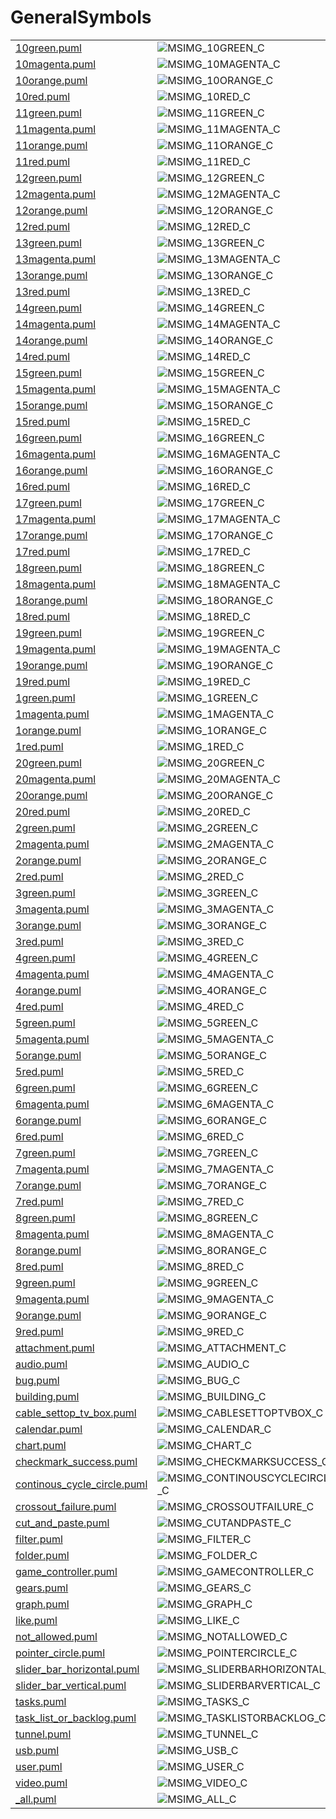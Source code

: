 # GeneralSymbols

|   |   |   |   |
|---|---|---|---|
| [10green.puml](10green.puml) | ![MSIMG_10GREEN_C](10green.png) | ![MSIMG_10GREEN_M](10green_mono.png) | ![MSIMG_10GREEN_G](10green_gray.png) | 
| [10magenta.puml](10magenta.puml) | ![MSIMG_10MAGENTA_C](10magenta.png) | ![MSIMG_10MAGENTA_M](10magenta_mono.png) | ![MSIMG_10MAGENTA_G](10magenta_gray.png) | 
| [10orange.puml](10orange.puml) | ![MSIMG_10ORANGE_C](10orange.png) | ![MSIMG_10ORANGE_M](10orange_mono.png) | ![MSIMG_10ORANGE_G](10orange_gray.png) | 
| [10red.puml](10red.puml) | ![MSIMG_10RED_C](10red.png) | ![MSIMG_10RED_M](10red_mono.png) | ![MSIMG_10RED_G](10red_gray.png) | 
| [11green.puml](11green.puml) | ![MSIMG_11GREEN_C](11green.png) | ![MSIMG_11GREEN_M](11green_mono.png) | ![MSIMG_11GREEN_G](11green_gray.png) | 
| [11magenta.puml](11magenta.puml) | ![MSIMG_11MAGENTA_C](11magenta.png) | ![MSIMG_11MAGENTA_M](11magenta_mono.png) | ![MSIMG_11MAGENTA_G](11magenta_gray.png) | 
| [11orange.puml](11orange.puml) | ![MSIMG_11ORANGE_C](11orange.png) | ![MSIMG_11ORANGE_M](11orange_mono.png) | ![MSIMG_11ORANGE_G](11orange_gray.png) | 
| [11red.puml](11red.puml) | ![MSIMG_11RED_C](11red.png) | ![MSIMG_11RED_M](11red_mono.png) | ![MSIMG_11RED_G](11red_gray.png) | 
| [12green.puml](12green.puml) | ![MSIMG_12GREEN_C](12green.png) | ![MSIMG_12GREEN_M](12green_mono.png) | ![MSIMG_12GREEN_G](12green_gray.png) | 
| [12magenta.puml](12magenta.puml) | ![MSIMG_12MAGENTA_C](12magenta.png) | ![MSIMG_12MAGENTA_M](12magenta_mono.png) | ![MSIMG_12MAGENTA_G](12magenta_gray.png) | 
| [12orange.puml](12orange.puml) | ![MSIMG_12ORANGE_C](12orange.png) | ![MSIMG_12ORANGE_M](12orange_mono.png) | ![MSIMG_12ORANGE_G](12orange_gray.png) | 
| [12red.puml](12red.puml) | ![MSIMG_12RED_C](12red.png) | ![MSIMG_12RED_M](12red_mono.png) | ![MSIMG_12RED_G](12red_gray.png) | 
| [13green.puml](13green.puml) | ![MSIMG_13GREEN_C](13green.png) | ![MSIMG_13GREEN_M](13green_mono.png) | ![MSIMG_13GREEN_G](13green_gray.png) | 
| [13magenta.puml](13magenta.puml) | ![MSIMG_13MAGENTA_C](13magenta.png) | ![MSIMG_13MAGENTA_M](13magenta_mono.png) | ![MSIMG_13MAGENTA_G](13magenta_gray.png) | 
| [13orange.puml](13orange.puml) | ![MSIMG_13ORANGE_C](13orange.png) | ![MSIMG_13ORANGE_M](13orange_mono.png) | ![MSIMG_13ORANGE_G](13orange_gray.png) | 
| [13red.puml](13red.puml) | ![MSIMG_13RED_C](13red.png) | ![MSIMG_13RED_M](13red_mono.png) | ![MSIMG_13RED_G](13red_gray.png) | 
| [14green.puml](14green.puml) | ![MSIMG_14GREEN_C](14green.png) | ![MSIMG_14GREEN_M](14green_mono.png) | ![MSIMG_14GREEN_G](14green_gray.png) | 
| [14magenta.puml](14magenta.puml) | ![MSIMG_14MAGENTA_C](14magenta.png) | ![MSIMG_14MAGENTA_M](14magenta_mono.png) | ![MSIMG_14MAGENTA_G](14magenta_gray.png) | 
| [14orange.puml](14orange.puml) | ![MSIMG_14ORANGE_C](14orange.png) | ![MSIMG_14ORANGE_M](14orange_mono.png) | ![MSIMG_14ORANGE_G](14orange_gray.png) | 
| [14red.puml](14red.puml) | ![MSIMG_14RED_C](14red.png) | ![MSIMG_14RED_M](14red_mono.png) | ![MSIMG_14RED_G](14red_gray.png) | 
| [15green.puml](15green.puml) | ![MSIMG_15GREEN_C](15green.png) | ![MSIMG_15GREEN_M](15green_mono.png) | ![MSIMG_15GREEN_G](15green_gray.png) | 
| [15magenta.puml](15magenta.puml) | ![MSIMG_15MAGENTA_C](15magenta.png) | ![MSIMG_15MAGENTA_M](15magenta_mono.png) | ![MSIMG_15MAGENTA_G](15magenta_gray.png) | 
| [15orange.puml](15orange.puml) | ![MSIMG_15ORANGE_C](15orange.png) | ![MSIMG_15ORANGE_M](15orange_mono.png) | ![MSIMG_15ORANGE_G](15orange_gray.png) | 
| [15red.puml](15red.puml) | ![MSIMG_15RED_C](15red.png) | ![MSIMG_15RED_M](15red_mono.png) | ![MSIMG_15RED_G](15red_gray.png) | 
| [16green.puml](16green.puml) | ![MSIMG_16GREEN_C](16green.png) | ![MSIMG_16GREEN_M](16green_mono.png) | ![MSIMG_16GREEN_G](16green_gray.png) | 
| [16magenta.puml](16magenta.puml) | ![MSIMG_16MAGENTA_C](16magenta.png) | ![MSIMG_16MAGENTA_M](16magenta_mono.png) | ![MSIMG_16MAGENTA_G](16magenta_gray.png) | 
| [16orange.puml](16orange.puml) | ![MSIMG_16ORANGE_C](16orange.png) | ![MSIMG_16ORANGE_M](16orange_mono.png) | ![MSIMG_16ORANGE_G](16orange_gray.png) | 
| [16red.puml](16red.puml) | ![MSIMG_16RED_C](16red.png) | ![MSIMG_16RED_M](16red_mono.png) | ![MSIMG_16RED_G](16red_gray.png) | 
| [17green.puml](17green.puml) | ![MSIMG_17GREEN_C](17green.png) | ![MSIMG_17GREEN_M](17green_mono.png) | ![MSIMG_17GREEN_G](17green_gray.png) | 
| [17magenta.puml](17magenta.puml) | ![MSIMG_17MAGENTA_C](17magenta.png) | ![MSIMG_17MAGENTA_M](17magenta_mono.png) | ![MSIMG_17MAGENTA_G](17magenta_gray.png) | 
| [17orange.puml](17orange.puml) | ![MSIMG_17ORANGE_C](17orange.png) | ![MSIMG_17ORANGE_M](17orange_mono.png) | ![MSIMG_17ORANGE_G](17orange_gray.png) | 
| [17red.puml](17red.puml) | ![MSIMG_17RED_C](17red.png) | ![MSIMG_17RED_M](17red_mono.png) | ![MSIMG_17RED_G](17red_gray.png) | 
| [18green.puml](18green.puml) | ![MSIMG_18GREEN_C](18green.png) | ![MSIMG_18GREEN_M](18green_mono.png) | ![MSIMG_18GREEN_G](18green_gray.png) | 
| [18magenta.puml](18magenta.puml) | ![MSIMG_18MAGENTA_C](18magenta.png) | ![MSIMG_18MAGENTA_M](18magenta_mono.png) | ![MSIMG_18MAGENTA_G](18magenta_gray.png) | 
| [18orange.puml](18orange.puml) | ![MSIMG_18ORANGE_C](18orange.png) | ![MSIMG_18ORANGE_M](18orange_mono.png) | ![MSIMG_18ORANGE_G](18orange_gray.png) | 
| [18red.puml](18red.puml) | ![MSIMG_18RED_C](18red.png) | ![MSIMG_18RED_M](18red_mono.png) | ![MSIMG_18RED_G](18red_gray.png) | 
| [19green.puml](19green.puml) | ![MSIMG_19GREEN_C](19green.png) | ![MSIMG_19GREEN_M](19green_mono.png) | ![MSIMG_19GREEN_G](19green_gray.png) | 
| [19magenta.puml](19magenta.puml) | ![MSIMG_19MAGENTA_C](19magenta.png) | ![MSIMG_19MAGENTA_M](19magenta_mono.png) | ![MSIMG_19MAGENTA_G](19magenta_gray.png) | 
| [19orange.puml](19orange.puml) | ![MSIMG_19ORANGE_C](19orange.png) | ![MSIMG_19ORANGE_M](19orange_mono.png) | ![MSIMG_19ORANGE_G](19orange_gray.png) | 
| [19red.puml](19red.puml) | ![MSIMG_19RED_C](19red.png) | ![MSIMG_19RED_M](19red_mono.png) | ![MSIMG_19RED_G](19red_gray.png) | 
| [1green.puml](1green.puml) | ![MSIMG_1GREEN_C](1green.png) | ![MSIMG_1GREEN_M](1green_mono.png) | ![MSIMG_1GREEN_G](1green_gray.png) | 
| [1magenta.puml](1magenta.puml) | ![MSIMG_1MAGENTA_C](1magenta.png) | ![MSIMG_1MAGENTA_M](1magenta_mono.png) | ![MSIMG_1MAGENTA_G](1magenta_gray.png) | 
| [1orange.puml](1orange.puml) | ![MSIMG_1ORANGE_C](1orange.png) | ![MSIMG_1ORANGE_M](1orange_mono.png) | ![MSIMG_1ORANGE_G](1orange_gray.png) | 
| [1red.puml](1red.puml) | ![MSIMG_1RED_C](1red.png) | ![MSIMG_1RED_M](1red_mono.png) | ![MSIMG_1RED_G](1red_gray.png) | 
| [20green.puml](20green.puml) | ![MSIMG_20GREEN_C](20green.png) | ![MSIMG_20GREEN_M](20green_mono.png) | ![MSIMG_20GREEN_G](20green_gray.png) | 
| [20magenta.puml](20magenta.puml) | ![MSIMG_20MAGENTA_C](20magenta.png) | ![MSIMG_20MAGENTA_M](20magenta_mono.png) | ![MSIMG_20MAGENTA_G](20magenta_gray.png) | 
| [20orange.puml](20orange.puml) | ![MSIMG_20ORANGE_C](20orange.png) | ![MSIMG_20ORANGE_M](20orange_mono.png) | ![MSIMG_20ORANGE_G](20orange_gray.png) | 
| [20red.puml](20red.puml) | ![MSIMG_20RED_C](20red.png) | ![MSIMG_20RED_M](20red_mono.png) | ![MSIMG_20RED_G](20red_gray.png) | 
| [2green.puml](2green.puml) | ![MSIMG_2GREEN_C](2green.png) | ![MSIMG_2GREEN_M](2green_mono.png) | ![MSIMG_2GREEN_G](2green_gray.png) | 
| [2magenta.puml](2magenta.puml) | ![MSIMG_2MAGENTA_C](2magenta.png) | ![MSIMG_2MAGENTA_M](2magenta_mono.png) | ![MSIMG_2MAGENTA_G](2magenta_gray.png) | 
| [2orange.puml](2orange.puml) | ![MSIMG_2ORANGE_C](2orange.png) | ![MSIMG_2ORANGE_M](2orange_mono.png) | ![MSIMG_2ORANGE_G](2orange_gray.png) | 
| [2red.puml](2red.puml) | ![MSIMG_2RED_C](2red.png) | ![MSIMG_2RED_M](2red_mono.png) | ![MSIMG_2RED_G](2red_gray.png) | 
| [3green.puml](3green.puml) | ![MSIMG_3GREEN_C](3green.png) | ![MSIMG_3GREEN_M](3green_mono.png) | ![MSIMG_3GREEN_G](3green_gray.png) | 
| [3magenta.puml](3magenta.puml) | ![MSIMG_3MAGENTA_C](3magenta.png) | ![MSIMG_3MAGENTA_M](3magenta_mono.png) | ![MSIMG_3MAGENTA_G](3magenta_gray.png) | 
| [3orange.puml](3orange.puml) | ![MSIMG_3ORANGE_C](3orange.png) | ![MSIMG_3ORANGE_M](3orange_mono.png) | ![MSIMG_3ORANGE_G](3orange_gray.png) | 
| [3red.puml](3red.puml) | ![MSIMG_3RED_C](3red.png) | ![MSIMG_3RED_M](3red_mono.png) | ![MSIMG_3RED_G](3red_gray.png) | 
| [4green.puml](4green.puml) | ![MSIMG_4GREEN_C](4green.png) | ![MSIMG_4GREEN_M](4green_mono.png) | ![MSIMG_4GREEN_G](4green_gray.png) | 
| [4magenta.puml](4magenta.puml) | ![MSIMG_4MAGENTA_C](4magenta.png) | ![MSIMG_4MAGENTA_M](4magenta_mono.png) | ![MSIMG_4MAGENTA_G](4magenta_gray.png) | 
| [4orange.puml](4orange.puml) | ![MSIMG_4ORANGE_C](4orange.png) | ![MSIMG_4ORANGE_M](4orange_mono.png) | ![MSIMG_4ORANGE_G](4orange_gray.png) | 
| [4red.puml](4red.puml) | ![MSIMG_4RED_C](4red.png) | ![MSIMG_4RED_M](4red_mono.png) | ![MSIMG_4RED_G](4red_gray.png) | 
| [5green.puml](5green.puml) | ![MSIMG_5GREEN_C](5green.png) | ![MSIMG_5GREEN_M](5green_mono.png) | ![MSIMG_5GREEN_G](5green_gray.png) | 
| [5magenta.puml](5magenta.puml) | ![MSIMG_5MAGENTA_C](5magenta.png) | ![MSIMG_5MAGENTA_M](5magenta_mono.png) | ![MSIMG_5MAGENTA_G](5magenta_gray.png) | 
| [5orange.puml](5orange.puml) | ![MSIMG_5ORANGE_C](5orange.png) | ![MSIMG_5ORANGE_M](5orange_mono.png) | ![MSIMG_5ORANGE_G](5orange_gray.png) | 
| [5red.puml](5red.puml) | ![MSIMG_5RED_C](5red.png) | ![MSIMG_5RED_M](5red_mono.png) | ![MSIMG_5RED_G](5red_gray.png) | 
| [6green.puml](6green.puml) | ![MSIMG_6GREEN_C](6green.png) | ![MSIMG_6GREEN_M](6green_mono.png) | ![MSIMG_6GREEN_G](6green_gray.png) | 
| [6magenta.puml](6magenta.puml) | ![MSIMG_6MAGENTA_C](6magenta.png) | ![MSIMG_6MAGENTA_M](6magenta_mono.png) | ![MSIMG_6MAGENTA_G](6magenta_gray.png) | 
| [6orange.puml](6orange.puml) | ![MSIMG_6ORANGE_C](6orange.png) | ![MSIMG_6ORANGE_M](6orange_mono.png) | ![MSIMG_6ORANGE_G](6orange_gray.png) | 
| [6red.puml](6red.puml) | ![MSIMG_6RED_C](6red.png) | ![MSIMG_6RED_M](6red_mono.png) | ![MSIMG_6RED_G](6red_gray.png) | 
| [7green.puml](7green.puml) | ![MSIMG_7GREEN_C](7green.png) | ![MSIMG_7GREEN_M](7green_mono.png) | ![MSIMG_7GREEN_G](7green_gray.png) | 
| [7magenta.puml](7magenta.puml) | ![MSIMG_7MAGENTA_C](7magenta.png) | ![MSIMG_7MAGENTA_M](7magenta_mono.png) | ![MSIMG_7MAGENTA_G](7magenta_gray.png) | 
| [7orange.puml](7orange.puml) | ![MSIMG_7ORANGE_C](7orange.png) | ![MSIMG_7ORANGE_M](7orange_mono.png) | ![MSIMG_7ORANGE_G](7orange_gray.png) | 
| [7red.puml](7red.puml) | ![MSIMG_7RED_C](7red.png) | ![MSIMG_7RED_M](7red_mono.png) | ![MSIMG_7RED_G](7red_gray.png) | 
| [8green.puml](8green.puml) | ![MSIMG_8GREEN_C](8green.png) | ![MSIMG_8GREEN_M](8green_mono.png) | ![MSIMG_8GREEN_G](8green_gray.png) | 
| [8magenta.puml](8magenta.puml) | ![MSIMG_8MAGENTA_C](8magenta.png) | ![MSIMG_8MAGENTA_M](8magenta_mono.png) | ![MSIMG_8MAGENTA_G](8magenta_gray.png) | 
| [8orange.puml](8orange.puml) | ![MSIMG_8ORANGE_C](8orange.png) | ![MSIMG_8ORANGE_M](8orange_mono.png) | ![MSIMG_8ORANGE_G](8orange_gray.png) | 
| [8red.puml](8red.puml) | ![MSIMG_8RED_C](8red.png) | ![MSIMG_8RED_M](8red_mono.png) | ![MSIMG_8RED_G](8red_gray.png) | 
| [9green.puml](9green.puml) | ![MSIMG_9GREEN_C](9green.png) | ![MSIMG_9GREEN_M](9green_mono.png) | ![MSIMG_9GREEN_G](9green_gray.png) | 
| [9magenta.puml](9magenta.puml) | ![MSIMG_9MAGENTA_C](9magenta.png) | ![MSIMG_9MAGENTA_M](9magenta_mono.png) | ![MSIMG_9MAGENTA_G](9magenta_gray.png) | 
| [9orange.puml](9orange.puml) | ![MSIMG_9ORANGE_C](9orange.png) | ![MSIMG_9ORANGE_M](9orange_mono.png) | ![MSIMG_9ORANGE_G](9orange_gray.png) | 
| [9red.puml](9red.puml) | ![MSIMG_9RED_C](9red.png) | ![MSIMG_9RED_M](9red_mono.png) | ![MSIMG_9RED_G](9red_gray.png) | 
| [attachment.puml](attachment.puml) | ![MSIMG_ATTACHMENT_C](attachment.png) | ![MSIMG_ATTACHMENT_M](attachment_mono.png) | ![MSIMG_ATTACHMENT_G](attachment_gray.png) | 
| [audio.puml](audio.puml) | ![MSIMG_AUDIO_C](audio.png) | ![MSIMG_AUDIO_M](audio_mono.png) | ![MSIMG_AUDIO_G](audio_gray.png) | 
| [bug.puml](bug.puml) | ![MSIMG_BUG_C](bug.png) | ![MSIMG_BUG_M](bug_mono.png) | ![MSIMG_BUG_G](bug_gray.png) | 
| [building.puml](building.puml) | ![MSIMG_BUILDING_C](building.png) | ![MSIMG_BUILDING_M](building_mono.png) | ![MSIMG_BUILDING_G](building_gray.png) | 
| [cable_settop_tv_box.puml](cable_settop_tv_box.puml) | ![MSIMG_CABLESETTOPTVBOX_C](cable_settop_tv_box.png) | ![MSIMG_CABLESETTOPTVBOX_M](cable_settop_tv_box_mono.png) | ![MSIMG_CABLESETTOPTVBOX_G](cable_settop_tv_box_gray.png) | 
| [calendar.puml](calendar.puml) | ![MSIMG_CALENDAR_C](calendar.png) | ![MSIMG_CALENDAR_M](calendar_mono.png) | ![MSIMG_CALENDAR_G](calendar_gray.png) | 
| [chart.puml](chart.puml) | ![MSIMG_CHART_C](chart.png) | ![MSIMG_CHART_M](chart_mono.png) | ![MSIMG_CHART_G](chart_gray.png) | 
| [checkmark_success.puml](checkmark_success.puml) | ![MSIMG_CHECKMARKSUCCESS_C](checkmark_success.png) | ![MSIMG_CHECKMARKSUCCESS_M](checkmark_success_mono.png) | ![MSIMG_CHECKMARKSUCCESS_G](checkmark_success_gray.png) | 
| [continous_cycle_circle.puml](continous_cycle_circle.puml) | ![MSIMG_CONTINOUSCYCLECIRCLE_C](continous_cycle_circle.png) | ![MSIMG_CONTINOUSCYCLECIRCLE_M](continous_cycle_circle_mono.png) | ![MSIMG_CONTINOUSCYCLECIRCLE_G](continous_cycle_circle_gray.png) | 
| [crossout_failure.puml](crossout_failure.puml) | ![MSIMG_CROSSOUTFAILURE_C](crossout_failure.png) | ![MSIMG_CROSSOUTFAILURE_M](crossout_failure_mono.png) | ![MSIMG_CROSSOUTFAILURE_G](crossout_failure_gray.png) | 
| [cut_and_paste.puml](cut_and_paste.puml) | ![MSIMG_CUTANDPASTE_C](cut_and_paste.png) | ![MSIMG_CUTANDPASTE_M](cut_and_paste_mono.png) | ![MSIMG_CUTANDPASTE_G](cut_and_paste_gray.png) | 
| [filter.puml](filter.puml) | ![MSIMG_FILTER_C](filter.png) | ![MSIMG_FILTER_M](filter_mono.png) | ![MSIMG_FILTER_G](filter_gray.png) | 
| [folder.puml](folder.puml) | ![MSIMG_FOLDER_C](folder.png) | ![MSIMG_FOLDER_M](folder_mono.png) | ![MSIMG_FOLDER_G](folder_gray.png) | 
| [game_controller.puml](game_controller.puml) | ![MSIMG_GAMECONTROLLER_C](game_controller.png) | ![MSIMG_GAMECONTROLLER_M](game_controller_mono.png) | ![MSIMG_GAMECONTROLLER_G](game_controller_gray.png) | 
| [gears.puml](gears.puml) | ![MSIMG_GEARS_C](gears.png) | ![MSIMG_GEARS_M](gears_mono.png) | ![MSIMG_GEARS_G](gears_gray.png) | 
| [graph.puml](graph.puml) | ![MSIMG_GRAPH_C](graph.png) | ![MSIMG_GRAPH_M](graph_mono.png) | ![MSIMG_GRAPH_G](graph_gray.png) | 
| [like.puml](like.puml) | ![MSIMG_LIKE_C](like.png) | ![MSIMG_LIKE_M](like_mono.png) | ![MSIMG_LIKE_G](like_gray.png) | 
| [not_allowed.puml](not_allowed.puml) | ![MSIMG_NOTALLOWED_C](not_allowed.png) | ![MSIMG_NOTALLOWED_M](not_allowed_mono.png) | ![MSIMG_NOTALLOWED_G](not_allowed_gray.png) | 
| [pointer_circle.puml](pointer_circle.puml) | ![MSIMG_POINTERCIRCLE_C](pointer_circle.png) | ![MSIMG_POINTERCIRCLE_M](pointer_circle_mono.png) | ![MSIMG_POINTERCIRCLE_G](pointer_circle_gray.png) | 
| [slider_bar_horizontal.puml](slider_bar_horizontal.puml) | ![MSIMG_SLIDERBARHORIZONTAL_C](slider_bar_horizontal.png) | ![MSIMG_SLIDERBARHORIZONTAL_M](slider_bar_horizontal_mono.png) | ![MSIMG_SLIDERBARHORIZONTAL_G](slider_bar_horizontal_gray.png) | 
| [slider_bar_vertical.puml](slider_bar_vertical.puml) | ![MSIMG_SLIDERBARVERTICAL_C](slider_bar_vertical.png) | ![MSIMG_SLIDERBARVERTICAL_M](slider_bar_vertical_mono.png) | ![MSIMG_SLIDERBARVERTICAL_G](slider_bar_vertical_gray.png) | 
| [tasks.puml](tasks.puml) | ![MSIMG_TASKS_C](tasks.png) | ![MSIMG_TASKS_M](tasks_mono.png) | ![MSIMG_TASKS_G](tasks_gray.png) | 
| [task_list_or_backlog.puml](task_list_or_backlog.puml) | ![MSIMG_TASKLISTORBACKLOG_C](task_list_or_backlog.png) | ![MSIMG_TASKLISTORBACKLOG_M](task_list_or_backlog_mono.png) | ![MSIMG_TASKLISTORBACKLOG_G](task_list_or_backlog_gray.png) | 
| [tunnel.puml](tunnel.puml) | ![MSIMG_TUNNEL_C](tunnel.png) | ![MSIMG_TUNNEL_M](tunnel_mono.png) | ![MSIMG_TUNNEL_G](tunnel_gray.png) | 
| [usb.puml](usb.puml) | ![MSIMG_USB_C](usb.png) | ![MSIMG_USB_M](usb_mono.png) | ![MSIMG_USB_G](usb_gray.png) | 
| [user.puml](user.puml) | ![MSIMG_USER_C](user.png) | ![MSIMG_USER_M](user_mono.png) | ![MSIMG_USER_G](user_gray.png) | 
| [video.puml](video.puml) | ![MSIMG_VIDEO_C](video.png) | ![MSIMG_VIDEO_M](video_mono.png) | ![MSIMG_VIDEO_G](video_gray.png) | 
| [_all.puml](_all.puml) | ![MSIMG_ALL_C](_all.png) | ![MSIMG_ALL_M](_all_mono.png) | ![MSIMG_ALL_G](_all_gray.png) | 
